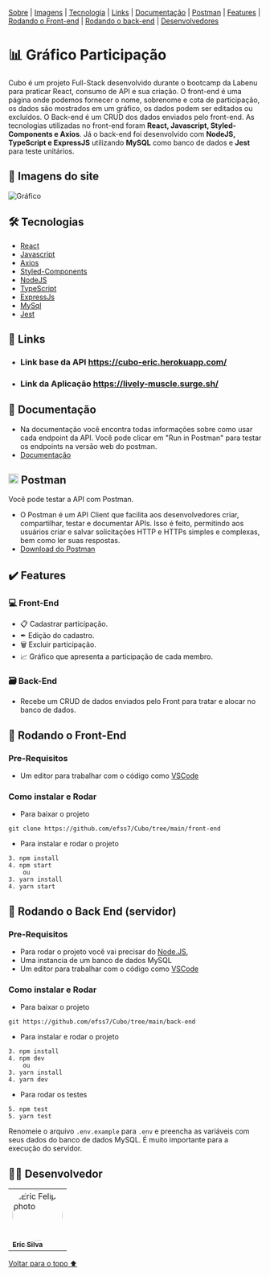 <p>
<a href="#sobre">Sobre</a> |
<a href="#imagens">Imagens</a> |
<a href="#tecnologia">Tecnologia</a> |
<a href="#link">Links</a> |
<a href="#documentação">Documentação</a> |
<a href="#postman">Postman</a> |
<a href="#features">Features</a> |
<a href="#front">Rodando o Front-end</a> |
<a href="#back">Rodando o back-end</a> |
<a href="#desenvolvedores">Desenvolvedores</a>
</p>

<h1 id="sobre">📊 Gráfico Participação</h1>

Cubo é um projeto Full-Stack desenvolvido durante o bootcamp da Labenu para praticar React, consumo de API e sua criação. O front-end é uma página onde podemos fornecer o nome, sobrenome e cota de participação, os dados são mostrados em um gráfico, os dados podem ser editados ou excluídos. O Back-end é um CRUD dos dados enviados pelo front-end. As tecnologias utilizadas no front-end foram **React, Javascript, Styled-Components e Axios**. Já o back-end foi desenvolvido com **NodeJS, TypeScript e ExpressJS** utilizando **MySQL** como banco de dados e **Jest** para teste unitários.

<h2 id="imagens">📱 Imagens do site</h2>

![Gráfico](https://user-images.githubusercontent.com/99001809/184555650-f337c239-cd04-4b21-b200-54962a61cd71.png)


<h2 id="tecnologia">🛠 Tecnologias</h2>

- [React](https://pt-br.reactjs.org/docs/getting-started.html)
- [Javascript](https://www.javascript.com/)
- [Axios](https://axios-http.com/ptbr/)
- [Styled-Components](https://styled-components.com/)
- [NodeJS](https://nodejs.org/en/docs/)
- [TypeScript](https://www.typescriptlang.org/)
- [ExpressJs](http://expressjs.com/pt-br/)
- [MySql](https://dev.mysql.com/doc/)
- [Jest](https://jestjs.io/pt-BR/docs/api)

<h2 id="link">🔗 Links</h2>

- ### Link base da API https://cubo-eric.herokuapp.com/
- ### Link da Aplicação https://lively-muscle.surge.sh/


<h2 id="documentação">📃 Documentação</h2>

- Na documentação você encontra todas informações sobre como usar cada endpoint da API. Você pode clicar em "Run in Postman" para testar os endpoints na versão web do postman.
- [Documentação](https://documenter.getpostman.com/view/20351432/VUjSGj7D)


<h2 id="postman"> <img src="https://user-images.githubusercontent.com/98994187/182048033-f81fac19-1c26-45c0-96da-a5ffbc0defec.svg" height="20" width="20" alt="postman logo"  /> Postman</h2>

Você pode testar a API com Postman.
- O Postman é um API Client que facilita aos desenvolvedores criar, compartilhar, testar e documentar APIs. Isso é feito, permitindo aos usuários criar e salvar solicitações HTTP e HTTPs simples e complexas, bem como ler suas respostas.
- [Download do Postman](https://www.postman.com/downloads/)


<h2 id="features">✔️ Features</h2>

### 💻 Front-End

- 📋 Cadastrar participação.
- ✒ Edição do cadastro.
- 🗑 Excluir participação.
- 📈 Gráfico que apresenta a participação de cada membro.

### 🗃 Back-End

- Recebe um CRUD de dados enviados pelo Front para tratar e alocar no banco de dados.

<h2 id="front"> 🎲  Rodando o Front-End</h2>

### Pre-Requisitos

- Um editor para trabalhar com o código como [VSCode](https://code.visualstudio.com/)

### Como instalar e Rodar
* Para baixar o projeto
```
git clone https://github.com/efss7/Cubo/tree/main/front-end
```
* Para instalar e rodar o projeto
```
3. npm install
4. npm start
    ou
3. yarn install
4. yarn start
```


<h2 id="back"> 🎲 Rodando o Back End (servidor)</h2>

### Pre-Requisitos

- Para rodar o projeto você vai precisar do [Node.JS](https://nodejs.org/en/download/),
- Uma instancia de um banco de dados MySQL
- Um editor para trabalhar com o código como [VSCode](https://code.visualstudio.com/)

### Como instalar e Rodar
* Para baixar o projeto
```
git https://github.com/efss7/Cubo/tree/main/back-end
```
* Para instalar e rodar o projeto
```
3. npm install
4. npm dev
    ou
3. yarn install
4. yarn dev
```
* Para rodar os testes 
```
5. npm test
5. yarn test
```

Renomeie o arquivo ```.env.example```  para ```.env``` e preencha as variáveis com seus dados do banco de dados MySQL. É muito importante para a execução do servidor.

<h2 id="desenvolvedor">👨‍💻 Desenvolvedor</h2>
<table>         
<td><a href="https://github.com/efss7"><img style="border-radius: 50%;" src="https://github.com/efss7.png" width="100px;" alt="Eric Felipe photo"/><br /><sub><b>Eric Silva</b></sub></a><br />   
</table>

<a href="#voltar">Voltar para o topo ⬆️</a>
